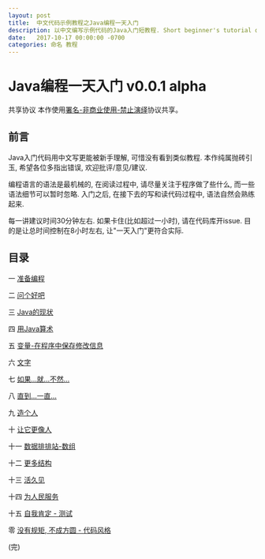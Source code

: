 ```yaml
---
layout: post
title:  中文代码示例教程之Java编程一天入门
description: 以中文编写示例代码的Java入门短教程. Short beginner's tutorial of Java programming with sample codes using Chinese naming.
date:   2017-10-17 00:00:00 -0700
categories: 命名 教程
---
```


# Java编程一天入门 v0.0.1 alpha

共享协议 本作使用[署名-非商业使用-禁止演绎](https://creativecommons.org/licenses/by-nc-nd/4.0/)协议共享。

## 前言

Java入门代码用中文写更能被新手理解, 可惜没有看到类似教程. 本作纯属抛砖引玉, 希望各位多指出错误, 欢迎批评/意见/建议.

编程语言的语法是最机械的, 在阅读过程中, 请尽量关注于程序做了些什么, 而一些语法细节可以暂时忽略. 入门之后, 在接下去的写和读代码过程中, 语法自然会熟练起来.

每一讲建议时间30分钟左右. 如果卡住(比如超过一小时), 请在代码库开issue. 目的是让总时间控制在8小时左右, 让"一天入门"更符合实际.

## 目录
一 [准备编程](https://github.com/program-in-chinese/java_in_hours_chn#%E4%B8%80-%E5%87%86%E5%A4%87%E7%BC%96%E7%A8%8B)

二 [问个好吧](https://github.com/program-in-chinese/java_in_hours_chn#%E4%BA%8C-%E9%97%AE%E4%B8%AA%E5%A5%BD%E5%90%A7)

三 [Java的现状](https://github.com/program-in-chinese/java_in_hours_chn#%E4%B8%89-java%E7%9A%84%E7%8E%B0%E7%8A%B6)

四 [用Java算术](https://github.com/program-in-chinese/java_in_hours_chn#%E5%9B%9B-%E7%94%A8java%E7%AE%97%E6%9C%AF)

五 [变量-在程序中保存修改信息](https://github.com/program-in-chinese/java_in_hours_chn#%E4%BA%94-%E5%8F%98%E9%87%8F-%E5%9C%A8%E7%A8%8B%E5%BA%8F%E4%B8%AD%E4%BF%9D%E5%AD%98%E4%BF%AE%E6%94%B9%E4%BF%A1%E6%81%AF)

六 [文字](https://github.com/program-in-chinese/java_in_hours_chn#%E5%85%AD-%E6%96%87%E5%AD%97)

七 [如果...就...不然...](https://github.com/program-in-chinese/java_in_hours_chn#%E4%B8%83-%E5%A6%82%E6%9E%9C%E5%B0%B1%E4%B8%8D%E7%84%B6)

八 [直到...一直...](https://github.com/program-in-chinese/java_in_hours_chn#%E5%85%AB-%E7%9B%B4%E5%88%B0%E4%B8%80%E7%9B%B4)

九 [造个人](https://github.com/program-in-chinese/java_in_hours_chn#%E4%B9%9D-%E9%80%A0%E4%B8%AA%E4%BA%BA)

十 [让它更像人](https://github.com/program-in-chinese/java_in_hours_chn#%E5%8D%81-%E8%AE%A9%E5%AE%83%E6%9B%B4%E5%83%8F%E4%BA%BA)

十一 [数据排排站-数组](https://github.com/program-in-chinese/java_in_hours_chn#%E5%8D%81%E4%B8%80-%E6%95%B0%E6%8D%AE%E6%8E%92%E6%8E%92%E7%AB%99-%E6%95%B0%E7%BB%84)

十二 [更多结构](https://github.com/program-in-chinese/java_in_hours_chn#%E5%8D%81%E4%BA%8C-%E6%9B%B4%E5%A4%9A%E7%BB%93%E6%9E%84)

十三 [活久见](https://github.com/program-in-chinese/java_in_hours_chn#%E5%8D%81%E4%B8%89-%E6%B4%BB%E4%B9%85%E8%A7%81)

十四 [为人民服务](https://github.com/program-in-chinese/java_in_hours_chn#%E5%8D%81%E5%9B%9B-%E4%B8%BA%E4%BA%BA%E6%B0%91%E6%9C%8D%E5%8A%A1)

十五 [自我肯定 - 测试](https://github.com/program-in-chinese/java_in_hours_chn#%E5%8D%81%E4%BA%94-%E8%87%AA%E6%88%91%E8%82%AF%E5%AE%9A---%E6%B5%8B%E8%AF%95)

零 [没有规矩, 不成方圆 - 代码风格](https://github.com/program-in-chinese/java_in_hours_chn#%E9%9B%B6-%E6%B2%A1%E6%9C%89%E8%A7%84%E7%9F%A9-%E4%B8%8D%E6%88%90%E6%96%B9%E5%9C%86---%E4%BB%A3%E7%A0%81%E9%A3%8E%E6%A0%BC)

(完)